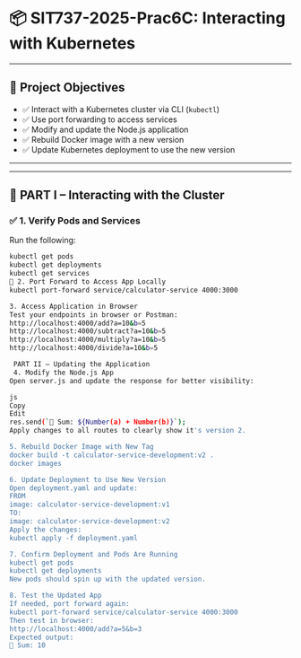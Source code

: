 
# 📦 SIT737-2025-Prac6C: Interacting with Kubernetes


---

## 📌 Project Objectives

- ✅ Interact with a Kubernetes cluster via CLI (`kubectl`)
- ✅ Use port forwarding to access services
- ✅ Modify and update the Node.js application
- ✅ Rebuild Docker image with a new version
- ✅ Update Kubernetes deployment to use the new version


---


---

## 🧩 PART I – Interacting with the Cluster

### ✅ 1. Verify Pods and Services

Run the following:

```bash
kubectl get pods
kubectl get deployments
kubectl get services
🔁 2. Port Forward to Access App Locally
kubectl port-forward service/calculator-service 4000:3000

3. Access Application in Browser
Test your endpoints in browser or Postman:
http://localhost:4000/add?a=10&b=5
http://localhost:4000/subtract?a=10&b=5
http://localhost:4000/multiply?a=10&b=5
http://localhost:4000/divide?a=10&b=5

 PART II – Updating the Application
 4. Modify the Node.js App
Open server.js and update the response for better visibility:

js
Copy
Edit
res.send(`🧮 Sum: ${Number(a) + Number(b)}`);
Apply changes to all routes to clearly show it's version 2.

5. Rebuild Docker Image with New Tag
docker build -t calculator-service-development:v2 .
docker images

6. Update Deployment to Use New Version
Open deployment.yaml and update:
FROM
image: calculator-service-development:v1
TO:
image: calculator-service-development:v2
Apply the changes:
kubectl apply -f deployment.yaml

7. Confirm Deployment and Pods Are Running
kubectl get pods
kubectl get deployments
New pods should spin up with the updated version.

8. Test the Updated App
If needed, port forward again:
kubectl port-forward service/calculator-service 4000:3000
Then test in browser:
http://localhost:4000/add?a=5&b=3
Expected output:
🧮 Sum: 10


